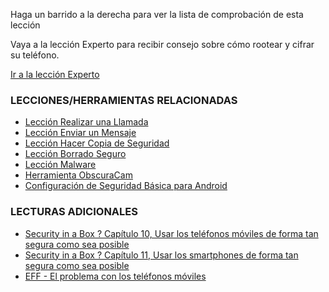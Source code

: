 [Title]: # (¿Y ahora qué?)
[Order]: # (8)

Haga un barrido a la derecha para ver la lista de comprobación de esta lección

Vaya a la lección Experto para recibir consejo sobre cómo rootear y cifrar su teléfono.

[Ir a la lección Experto](umbrella://lesson/mobile-phones/2)

### LECCIONES/HERRAMIENTAS RELACIONADAS

*   [Lección Realizar una Llamada](umbrella://lesson/making-a-call)
*   [Lección Enviar un Mensaje](umbrella://lesson/sending-a-message)
*   [Lección Hacer Copia de Seguridad](umbrella://lesson/backing-up)
*   [Lección Borrado Seguro](umbrella://lesson/safely-deleting)
*   [Lección Malware](umbrella://lesson/malware)
*   [Herramienta ObscuraCam](umbrella://lesson/obscuracam)
*   [Configuración de Seguridad Básica para Android](umbrella://lesson/android)

### LECTURAS ADICIONALES

*   [Security in a Box ? Capítulo 10, Usar los teléfonos móviles de forma tan segura como sea posible](https://securityinabox.org/en/guide/mobile-phones)
*   [Security in a Box ? Capítulo 11, Usar los smartphones de forma tan segura como sea posible](https://securityinabox.org/en/guide/smartphones)
*   [EFF - El problema con los teléfonos móviles](https://ssd.eff.org/en/module/problem-mobile-phones)